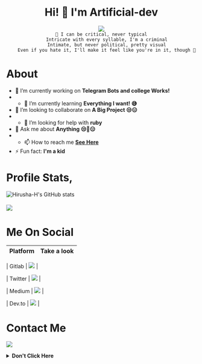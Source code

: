 <h1 align="center">Hi! 👋 I'm Artificial-dev</h1>

<p align="center">
  <a href="https://t.me/ArtificialThinkerr"><img src="https://user-images.githubusercontent.com/77770753/117139498-f081c400-adc9-11eb-9aaf-f895a54ecc67.gif"></a>
    </br><code>🎵 I can be critical, never typical
    Intricate with every syllable, I'm a criminal
    Intimate, but never political, pretty visual
    Even if you hate it, I'll make it feel like you're in it, though 🎵</code></p>

# About
- 🔭 I’m currently working on **Telegram Bots and college Works!**
- - 🌱 I’m currently learning  **Everything I want! 😅**
- 👯 I’m looking to collaborate on  **A Big Project 😒😑**
- - 🤔 I’m looking for help with  **ruby**
- 💬 Ask me about  **Anything  😒🤖😑**
- - 📫 How to reach me  **[See Here](https://github.com/Artificial-dev#contactme)**
- ⚡ Fun fact: **I'm a kid**
# Profile Stats,

![Hirusha-H's GitHub stats](https://github-readme-stats.vercel.app/api?username=Itz-fork&show_icons=true&theme=tokyonight)

<h4 align="left"><img src="https://komarev.com/ghpvc/?username=Itz-fork&style=flat-square&color=39FF14"></h4>

# Me On Social

| **Platform** |    Take a look       |
|------------|---------------------|

|   Gitlab   | <a href="https://gitlab.com/Artificial-dev"><img src="https://img.shields.io/badge/GitLab-330F63?style=for-the-badge&logo=gitlab&logoColor=white"></a> |

|   Twitter  | <a href="https://twitter.com/Abhishek_P4252"><img src="https://img.shields.io/badge/Twitter-1DA1F2?style=for-the-badge&logo=twitter&logoColor=white"></a> |

|   Medium   | <a href="https://medium.com/@theartificialthinker"><img src="https://img.shields.io/badge/Medium-%23121011.svg?style=for-the-badge&logo=medium&logoColor=white"></a> |

|   Dev.to   | <a href="https://dev.to/artificialdev"><img src="https://img.shields.io/badge/dev.to-0A0A0A?style=for-the-badge&logo=dev.to&logoColor=white" ></a> |

# Contact Me

<a href="https://t.me/Artificialthinkerr"><img src="https://img.shields.io/badge/Telegram-2CA5E0?style=for-the-badge&logo=telegram&logoColor=white"></a>

<details>
  <summary><b>Don't Click Here</b></summary>
    <p><a href="https://youtu.be/dQw4w9WgXcQ" title="How to become a pro">Please Don't Click Here</a>
      </details>
